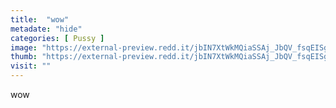 ```yaml
---
title:  "wow"
metadate: "hide"
categories: [ Pussy ]
image: "https://external-preview.redd.it/jbIN7XtWkMQiaSSAj_JbQV_fsqEISgT8-Q1k9o0AfV0.jpg?auto=webp&s=555e118a2f58f1b0ea6c54bf71439980bdd0ecf4"
thumb: "https://external-preview.redd.it/jbIN7XtWkMQiaSSAj_JbQV_fsqEISgT8-Q1k9o0AfV0.jpg?width=640&crop=smart&auto=webp&s=69fc0a6f15f2f5501b300e76c16c4fad1bf81ecd"
visit: ""
---
```

wow
